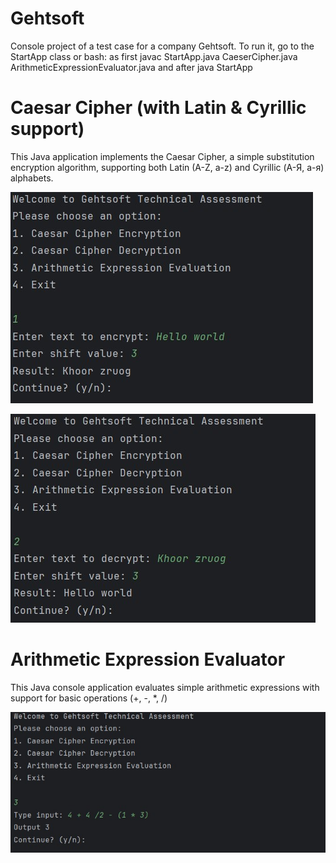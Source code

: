 # Gehtsoft
Console project of a test case for a company Gehtsoft.
To run it, go to the StartApp class or bash: as first javac StartApp.java CaeserCipher.java ArithmeticExpressionEvaluator.java and after java StartApp



#  Caesar Cipher (with Latin & Cyrillic support)
This Java application implements the Caesar Cipher, a simple substitution encryption algorithm, supporting both Latin (A-Z, a-z) and Cyrillic (А-Я, а-я) alphabets.

![Screen1.jpg](images%2FScreen1.jpg)

![Screen2.jpg](images%2FScreen2.jpg)

# Arithmetic Expression Evaluator
This Java console application evaluates simple arithmetic expressions with support for basic operations (+, -, *, /)

![Screen3.jpg](images%2FScreen3.jpg)